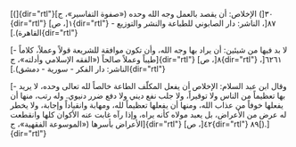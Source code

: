 [(]{dir="rtl"}٣٠[) الإخلاص: أن يقصد بالعمل وجه الله وحده («صفوة
التفاسير»، ج]{dir="rtl"} ١[، ص]{dir="rtl"} ٨٧[، الناشر: دار الصابوني
للطباعة والنشر والتوزيع - القاهرة).]{dir="rtl"}

[- لا بد فيها من شيئين: أن يراد بها وجه الله، وأن تكون موافقة للشريعة
قولاً وعملاً، كلاماً طيباً وعملاً صالحاً («الفقه الإسلامي وأدلته»،
ج]{dir="rtl"} ٨[، ص]{dir="rtl"} ٦٢٦١[، الناشر: دار الفكر - سورية -
دمشق).]{dir="rtl"}

[- وقال ابن عبد السلام: الإخلاص أن يفعل المكلّف الطاعة خالصاً لله تعالى
وحده، لا يريد بها تعظيماً من الناس ولا توقيراً، ولا جلب نفع ديني ولا دفع
ضرر دنيوي. وله رتب، منها أن يفعلها خوفاً من عذاب الله، ومنها أن يفعلها
تعظيماً لله، ومهابة وانقياداً وإجابة، ولا يخطر له عرض من الأعراض، بل يعبد
مولاه كأنه يراه، وإذا رآه غابت عنه الأكوان كلها وانقطعت الأعراض بأسرها
(«الموسوعة الفقهية»، ج]{dir="rtl"} ٤٢[، ص]{dir="rtl"} ٨٩[).]{dir="rtl"}
